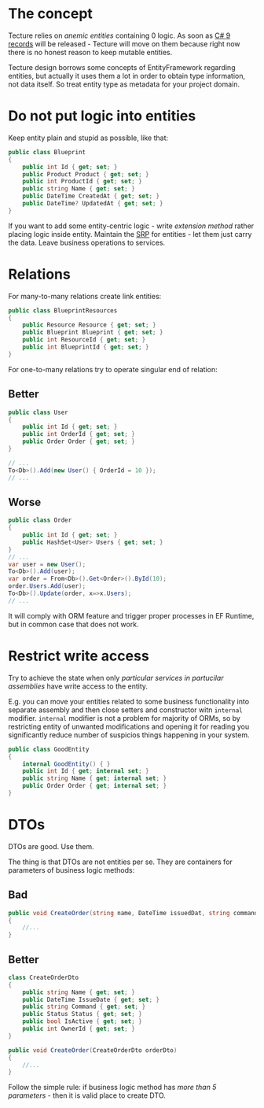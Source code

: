 # The concept

Tecture relies on *anemic entities* containing 0 logic. As soon as [C# 9 records](https://devblogs.microsoft.com/dotnet/welcome-to-c-9-0/#records) will be released - Tecture will move on them because right now there is no honest reason to keep mutable entities.

Tecture design borrows some concepts of EntityFramework regarding entities, but actually it uses them a lot in order to obtain type information, not data itself. So treat entity type as metadata for your project domain.

# Do not put logic into entities

Keep entity plain and stupid as possible, like that:

```csharp
public class Blueprint
{
	public int Id { get; set; }
	public Product Product { get; set; }
	public int ProductId { get; set; }	
	public string Name { get; set; }	
	public DateTime CreatedAt { get; set; }	
	public DateTime? UpdatedAt { get; set; }	
}
```

If you want to add some entity-centric logic - write *extension method* rather placing logic inside entity. Maintain the [SRP](https://en.wikipedia.org/wiki/Single-responsibility_principle) for entities - let them just carry the data. Leave business operations to services.

# Relations

For many-to-many relations create link entities:

```csharp
public class BlueprintResources
{
	public Resource Resource { get; set; }
	public Blueprint Blueprint { get; set; }
	public int ResourceId { get; set; }
	public int BlueprintId { get; set; }
}
```
For one-to-many relations try to operate singular end of relation:

## Better
```csharp
public class User
{
	public int Id { get; set; }
	public int OrderId { get; set; }
	public Order Order { get; set; }
}

// ...
To<Db>().Add(new User() { OrderId = 10 });
// ...
```
## Worse
```csharp
public class Order
{
	public int Id { get; set; }
	public HashSet<User> Users { get; set; }
}
// ...
var user = new User();
To<Db>().Add(user);
var order = From<Db>().Get<Order>().ById(10);
order.Users.Add(user);
To<Db>().Update(order, x=>x.Users);
// ...
```

It will comply with ORM feature and trigger proper processes in EF Runtime, but in common case that does not work.

# Restrict write access

Try to achieve the state when only *particular services in partucilar assemblies* have write access to the entity. 

E.g. you can move your entities related to some business functionality into separate assembly and then close setters and constructor witn `internal` modifier. `internal` modifier is not a problem for majority of ORMs, so by restricting entity of unwanted modifications and opening it for reading you significantly reduce number of suspicios things happening in your system.

```csharp
public class GoodEntity
{
	internal GoodEntity() { }
	public int Id { get; internal set; }
	public string Name { get; internal set; }
	public Order Order { get; internal set; }
}
```

# DTOs

DTOs are good. Use them. 

The thing is that DTOs are not entities per se. They are containers for parameters of business logic methods:

## Bad
```csharp
public void CreateOrder(string name, DateTime issuedDat, string command, Status status, bool isActive, int ownerId)
{
	//...
}
```

## Better
```csharp
class CreateOrderDto
{
	public string Name { get; set; }
	public DateTime IssueDate { get; set; }
	public string Command { get; set; }
	public Status Status { get; set; }
	public bool IsActive { get; set; }
	public int OwnerId { get; set; }
}

public void CreateOrder(CreateOrderDto orderDto)
{
	//...
}
```

Follow the simple rule: if business logic method has *more than 5 parameters* - then it is valid place to create DTO.
